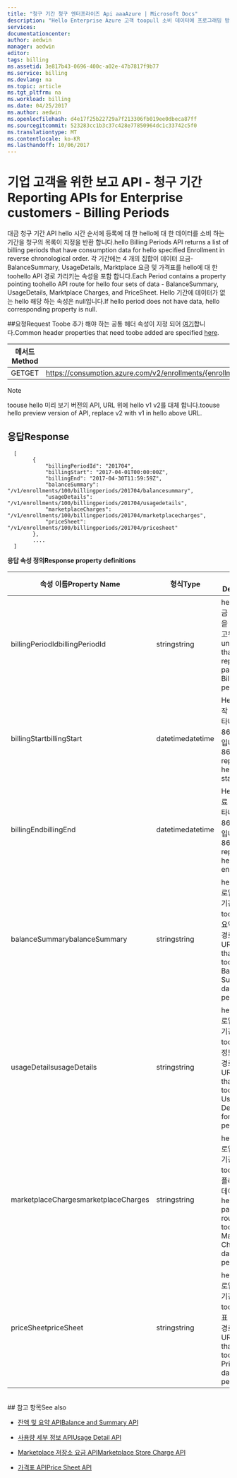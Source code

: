```yaml
---
title: "청구 기간 청구 엔터프라이즈 Api aaaAzure | Microsoft Docs"
description: "Hello Enterprise Azure 고객 toopull 소비 데이터에 프로그래밍 방식으로 사용할 수 있는 보고 Api에 알아봅니다."
services: 
documentationcenter: 
author: aedwin
manager: aedwin
editor: 
tags: billing
ms.assetid: 3e817b43-0696-400c-a02e-47b7817f9b77
ms.service: billing
ms.devlang: na
ms.topic: article
ms.tgt_pltfrm: na
ms.workload: billing
ms.date: 04/25/2017
ms.author: aedwin
ms.openlocfilehash: d4e17f25b22729a7f213306fb019ee0dbeca87ff
ms.sourcegitcommit: 523283cc1b3c37c428e77850964dc1c33742c5f0
ms.translationtype: MT
ms.contentlocale: ko-KR
ms.lasthandoff: 10/06/2017
---
```

# <a name="reporting-apis-for-enterprise-customers---billing-periods"></a><span data-ttu-id="53473-103">기업 고객을 위한 보고 API - 청구 기간</span><span class="sxs-lookup"><span data-stu-id="53473-103">Reporting APIs for Enterprise customers - Billing Periods</span></span>

<span data-ttu-id="53473-104">대금 청구 기간 API hello 시간 순서에 등록에 대 한 hello에 대 한 데이터를 소비 하는 기간을 청구의 목록이 지정을 반환 합니다.</span><span class="sxs-lookup"><span data-stu-id="53473-104">hello Billing Periods API returns a list of billing periods that have consumption data for hello specified Enrollment in reverse chronological order.</span></span> <span data-ttu-id="53473-105">각 기간에는 4 개의 집합이 데이터 요금-BalanceSummary, UsageDetails, Marktplace 요금 및 가격표를 hello에 대 한 toohello API 경로 가리키는 속성을 포함 합니다.</span><span class="sxs-lookup"><span data-stu-id="53473-105">Each Period contains a property pointing toohello API route for hello four sets of data - BalanceSummary, UsageDetails, Marktplace Charges, and PriceSheet.</span></span> <span data-ttu-id="53473-106">Hello 기간에 데이터가 없는 hello 해당 하는 속성은 null입니다.</span><span class="sxs-lookup"><span data-stu-id="53473-106">If hello period does not have data, hello corresponding property is null.</span></span> 


##<a name="request"></a><span data-ttu-id="53473-107">요청</span><span class="sxs-lookup"><span data-stu-id="53473-107">Request</span></span> 
<span data-ttu-id="53473-108">Toobe 추가 해야 하는 공통 헤더 속성이 지정 되어 [여기](billing-enterprise-api.md)합니다.</span><span class="sxs-lookup"><span data-stu-id="53473-108">Common header properties that need toobe added are specified [here](billing-enterprise-api.md).</span></span> 

|<span data-ttu-id="53473-109">메서드</span><span class="sxs-lookup"><span data-stu-id="53473-109">Method</span></span> | <span data-ttu-id="53473-110">요청 URI</span><span class="sxs-lookup"><span data-stu-id="53473-110">Request URI</span></span>|
|-|-|
|<span data-ttu-id="53473-111">GET</span><span class="sxs-lookup"><span data-stu-id="53473-111">GET</span></span>| <span data-ttu-id="53473-112">https://consumption.azure.com/v2/enrollments/{enrollmentNumber}/billingperiods</span><span class="sxs-lookup"><span data-stu-id="53473-112">https://consumption.azure.com/v2/enrollments/{enrollmentNumber}/billingperiods</span></span>|

> [!Note]
> <span data-ttu-id="53473-113">toouse hello 미리 보기 버전의 API, URL 위에 hello v1 v2를 대체 합니다.</span><span class="sxs-lookup"><span data-stu-id="53473-113">toouse hello preview version of API, replace v2 with v1 in hello above URL.</span></span>
>

## <a name="response"></a><span data-ttu-id="53473-114">응답</span><span class="sxs-lookup"><span data-stu-id="53473-114">Response</span></span>
 
    
    
      [
            {
                "billingPeriodId": "201704",
                "billingStart": "2017-04-01T00:00:00Z",
                "billingEnd": "2017-04-30T11:59:59Z",
                "balanceSummary": "/v1/enrollments/100/billingperiods/201704/balancesummary",
                "usageDetails": "/v1/enrollments/100/billingperiods/201704/usagedetails",
                "marketplaceCharges": "/v1/enrollments/100/billingperiods/201704/marketplacecharges",
                "priceSheet": "/v1/enrollments/100/billingperiods/201704/pricesheet"
            },          
            ....
      ]
    

<span data-ttu-id="53473-115">**응답 속성 정의**</span><span class="sxs-lookup"><span data-stu-id="53473-115">**Response property definitions**</span></span>

|<span data-ttu-id="53473-116">속성 이름</span><span class="sxs-lookup"><span data-stu-id="53473-116">Property Name</span></span>| <span data-ttu-id="53473-117">형식</span><span class="sxs-lookup"><span data-stu-id="53473-117">Type</span></span>| <span data-ttu-id="53473-118">설명</span><span class="sxs-lookup"><span data-stu-id="53473-118">Description</span></span>
|-|-|-|
|<span data-ttu-id="53473-119">billingPeriodId</span><span class="sxs-lookup"><span data-stu-id="53473-119">billingPeriodId</span></span>| <span data-ttu-id="53473-120">string</span><span class="sxs-lookup"><span data-stu-id="53473-120">string</span></span>| <span data-ttu-id="53473-121">hello 특정 요금 청구 기간을 나타내는 고유 Id</span><span class="sxs-lookup"><span data-stu-id="53473-121">hello unique Id that represents a particular Billing period</span></span>|
|<span data-ttu-id="53473-122">billingStart</span><span class="sxs-lookup"><span data-stu-id="53473-122">billingStart</span></span>| <span data-ttu-id="53473-123">datetime</span><span class="sxs-lookup"><span data-stu-id="53473-123">datetime</span></span>| <span data-ttu-id="53473-124">Hello 기간 시작 날짜를 나타내는 ISO 8601 문자열입니다.</span><span class="sxs-lookup"><span data-stu-id="53473-124">ISO 8601 string representing hello period start date</span></span>|
|<span data-ttu-id="53473-125">billingEnd</span><span class="sxs-lookup"><span data-stu-id="53473-125">billingEnd</span></span>| <span data-ttu-id="53473-126">datetime</span><span class="sxs-lookup"><span data-stu-id="53473-126">datetime</span></span>| <span data-ttu-id="53473-127">Hello 기간 종료 날짜를 나타내는 ISO 8601 문자열입니다.</span><span class="sxs-lookup"><span data-stu-id="53473-127">ISO 8601 string representing hello period end date</span></span>|
|<span data-ttu-id="53473-128">balanceSummary</span><span class="sxs-lookup"><span data-stu-id="53473-128">balanceSummary</span></span>| <span data-ttu-id="53473-129">string</span><span class="sxs-lookup"><span data-stu-id="53473-129">string</span></span>| <span data-ttu-id="53473-130">hello URL 경로입니다.이 기간에 대 한 toohello 균형 요약 데이터의 경로</span><span class="sxs-lookup"><span data-stu-id="53473-130">hello URL path that routes toohello Balance Summary data for this period</span></span>|
|<span data-ttu-id="53473-131">usageDetails</span><span class="sxs-lookup"><span data-stu-id="53473-131">usageDetails</span></span>| <span data-ttu-id="53473-132">string</span><span class="sxs-lookup"><span data-stu-id="53473-132">string</span></span>| <span data-ttu-id="53473-133">hello URL 경로입니다.이 기간에 대 한 toohello 사용 정보 데이터의 경로</span><span class="sxs-lookup"><span data-stu-id="53473-133">hello URL path that routes toohello Usage Details data for this period</span></span>|
|<span data-ttu-id="53473-134">marketplaceCharges</span><span class="sxs-lookup"><span data-stu-id="53473-134">marketplaceCharges</span></span>| <span data-ttu-id="53473-135">string</span><span class="sxs-lookup"><span data-stu-id="53473-135">string</span></span>| <span data-ttu-id="53473-136">hello URL 경로입니다.이 기간에 대 한 toohello 마켓플레이스 요금 데이터의 경로</span><span class="sxs-lookup"><span data-stu-id="53473-136">hello URL path that routes toohello Marketplace Charges data for this period</span></span>|
|<span data-ttu-id="53473-137">priceSheet</span><span class="sxs-lookup"><span data-stu-id="53473-137">priceSheet</span></span>| <span data-ttu-id="53473-138">string</span><span class="sxs-lookup"><span data-stu-id="53473-138">string</span></span>| <span data-ttu-id="53473-139">hello URL 경로입니다.이 기간에 대 한 toohello 가격표 데이터의 경로</span><span class="sxs-lookup"><span data-stu-id="53473-139">hello URL path that routes toohello PriceSheet data for this period</span></span>|

<br/>
## <a name="see-also"></a><span data-ttu-id="53473-140">참고 항목</span><span class="sxs-lookup"><span data-stu-id="53473-140">See also</span></span>

* [<span data-ttu-id="53473-141">잔액 및 요약 API</span><span class="sxs-lookup"><span data-stu-id="53473-141">Balance and Summary API</span></span>](billing-enterprise-api-balance-summary.md)

* [<span data-ttu-id="53473-142">사용량 세부 정보 API</span><span class="sxs-lookup"><span data-stu-id="53473-142">Usage Detail API</span></span>](billing-enterprise-api-usage-detail.md) 

* [<span data-ttu-id="53473-143">Marketplace 저장소 요금 API</span><span class="sxs-lookup"><span data-stu-id="53473-143">Marketplace Store Charge API</span></span>](billing-enterprise-api-marketplace-storecharge.md) 

* [<span data-ttu-id="53473-144">가격표 API</span><span class="sxs-lookup"><span data-stu-id="53473-144">Price Sheet API</span></span>](billing-enterprise-api-pricesheet.md)